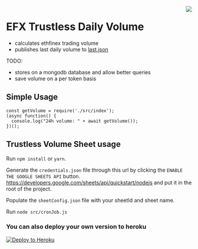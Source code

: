 <img src="https://avatars3.githubusercontent.com/u/33315316?s=200&v=4" align="right" />

# EFX Trustless Daily Volume

  - calculates ethfinex trading volume
  - publishes last daily volume to [last.json](https://stats-sheet.herokuapp.com/last.json)

TODO:

  - stores on a mongodb database and allow better queries
  - save volume on a per token basis

## Simple Usage

```
const getVolume = require('./src/index');
(async function() {
  console.log("24h volume: " + await getVolume());
})();
```

## Trustless Volume Sheet usage

Run `npm install` or `yarn`.

Generate the `credentials.json` file through this url by clicking the `ENABLE THE GOOGLE SHEETS API` button.
https://developers.google.com/sheets/api/quickstart/nodejs and put it in the root of the project.

Populate the `sheetConfig.json` file with your sheetId and sheet name.

Run `node src/cronJob.js`

### You can also deploy your own version to heroku

[![Deploy to Heroku](https://www.herokucdn.com/deploy/button.png)](https://heroku.com/deploy)

